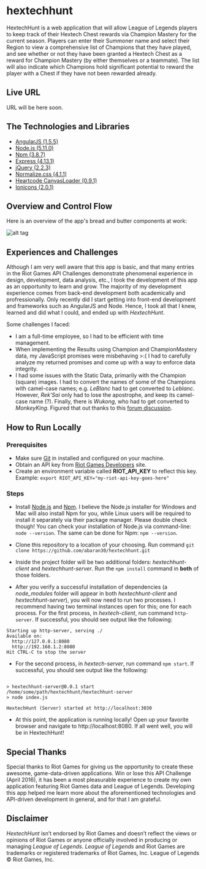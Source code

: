 # hextechhunt

HextechHunt is a web application that will allow League of Legends players to keep track of their Hextech Chest rewards via Champion Mastery for the current season. Players can enter their Summoner name and select their Region to view a comprehensive list of Champions that they have played, and see whether or not they have been granted a Hextech Chest as a reward for Champion Mastery (by either themselves or a teammate). The list will also indicate which Champions hold significant potential to reward the player with a Chest if they have not been rewarded already.

## Live URL
URL will be here soon.

## The Technologies and Libraries
+ [AngularJS (1.5.5)](https://angularjs.org/)
+ [Node.js (5.11.0)](https://nodejs.org/en/)
+ [Npm (3.8.7)](https://www.npmjs.com/)
+ [Express (4.13.1)](http://expressjs.com/)
+ [jQuery (2.2.3)](https://jquery.com/)
+ [Normalize.css (4.1.1)](https://necolas.github.io/normalize.css/)
+ [Heartcode CanvasLoader (0.9.1)](https://github.com/heartcode/CanvasLoader)
+ [Ionicons (2.0.1)](http://ionicons.com/)

## Overview and Control Flow
Here is an overview of the app's bread and butter components at work:

![alt tag](hextechhunt-overview.png)

## Experiences and Challenges
Although I am very well aware that this app is basic, and that many entries in the Riot Games API Challenges demonstrate phenomenal experience in design, development, data analysis, etc., I took the development of this app as an opportunity to learn and grow. The majority of my development experience comes from back-end development both academically and profressionally. Only recently did I start getting into front-end development and frameworks such as AngularJS and Node. Hence, I took all that I knew, learned and did what I could, and ended up with *HextechHunt*.

Some challenges I faced:
+ I am a full-time employee, so I had to be efficient with time management.
+ When implementing the Results using Champion and ChampionMastery data, my JavaScript promises were misbehaving >:( I had to carefully analyze my returned promises and come up with a way to enforce data integrity.
+ I had some issues with the Static Data, primarily with the Champion (square) images. I had to convert the names of some of the Champions with camel-case names; e.g. *LeBlanc* had to get converted to *Leblanc*. However, *Rek'Sai* only had to lose the apostrophe, and keep its camel-case name (?). Finally, there is *Wukong*, who had to get converted to *MonkeyKing*. Figured that out thanks to this [forum discussion](https://developer.riotgames.com/discussion/community-discussion/show/p7fE97po).

## How to Run Locally
### Prerequisites
+ Make sure [Git](https://git-scm.com/) in installed and configured on your machine.
+ Obtain an API key from [Riot Games Developers](https://developer.riotgames.com/) site.
+ Create an environment variable called **RIOT_API_KEY** to reflect this key. Example: `export RIOT_API_KEY="my-riot-api-key-goes-here"`

### Steps
+ Install [Node.js](https://nodejs.org/en/) and [Npm](https://www.npmjs.com/). I believe the Node.js installer for Windows and Mac will also install Npm for you, while Linux users will be required to install it separately via their package manager. Please double check though! You can check your installation of Node.js via command-line: `node --version`. The same can be done for Npm: `npm --version`.

+ Clone this repository to a location of your choosing. Run command `git clone https://github.com/abaran30/hextechhunt.git`

+ Inside the project folder will be two additional folders: *hextechhunt-client* and *hextechhunt-server*. Run the `npm install` command in **both** of those folders.

+ After you verify a successful installation of dependencies (a *node_modules* folder will appear in both *hextechhunt-client* and *hextechhunt-server*), you will now need to run two processes. I recommend having two terminal instances open for this; one for each process. For the first process, in *hextech-client*, run command `http-server`. If successful, you should see output like the following:
```
Starting up http-server, serving ./
Available on:
  http://127.0.0.1:8080
  http://192.168.1.2:8080
Hit CTRL-C to stop the server
```

+ For the second process, in *hextech-server*, run command `npm start`. If successful, you should see output like the following:
```

> hextechhunt-server@0.0.1 start /home/some/path/hextechhunt/hextechhunt-server
> node index.js

HextechHunt (Server) started at http://localhost:3030
```

+ At this point, the application is running locally! Open up your favorite browser and navigate to http://localhost:8080. If all went well, you will be in HextechHunt!

## Special Thanks
Special thanks to Riot Games for giving us the opportunity to create these awesome, game-data-driven applications. Win or lose this API Challenge (April 2016), it has been a most pleasurable experience to create my own application featuring Riot Games data and League of Legends. Developing this app helped me learn more about the aforementioned technologies and API-driven development in general, and for that I am grateful.

## Disclaimer

*HextechHunt* isn’t endorsed by Riot Games and doesn’t reflect the views or opinions of Riot Games or anyone officially involved in producing or managing *League of Legends*.
*League of Legends* and Riot Games are trademarks or registered trademarks of Riot Games, Inc. League of Legends © Riot Games, Inc.
